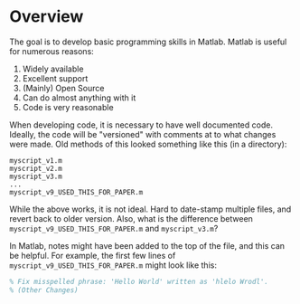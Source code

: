 # Overview

The goal is to develop basic programming skills in Matlab. Matlab is useful for numerous reasons:

1. Widely available
2. Excellent support
3. (Mainly) Open Source
4. Can do almost anything with it
5. Code is very reasonable

When developing code, it is necessary to have well documented code. Ideally, the code will be "versioned" with comments at to what changes were made. Old methods of this looked something like this (in a directory):

```
myscript_v1.m
myscript_v2.m
myscript_v3.m
...
myscript_v9_USED_THIS_FOR_PAPER.m
```

While the above works, it is not ideal. Hard to date-stamp multiple files, and revert back to older version. Also, what is the difference between `myscript_v9_USED_THIS_FOR_PAPER.m` and `myscript_v3.m`?

In Matlab, notes might have been added to the top of the file, and this can be helpful. For example, the first few lines of  `myscript_v9_USED_THIS_FOR_PAPER.m` might look like this:

```Matlab
% Fix misspelled phrase: 'Hello World' written as 'hlelo Wrodl'.
% (Other Changes)
```
